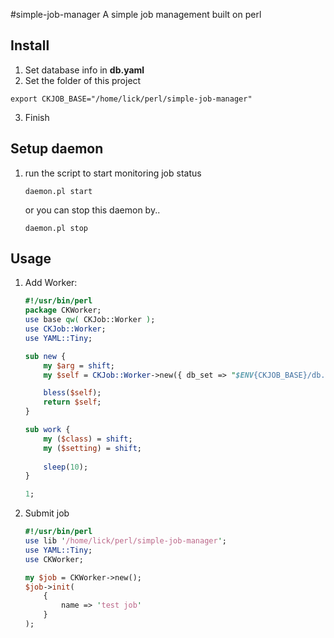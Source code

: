 #simple-job-manager
A simple job management built on perl

## Install
1. Set database info in **db.yaml**
2. Set the folder of this project
```
export CKJOB_BASE="/home/lick/perl/simple-job-manager"
```
3. Finish

## Setup daemon
1. run the script to start monitoring job status
	```
	daemon.pl start
	```
	or you can stop this daemon by..
	```
	daemon.pl stop
	```

## Usage
1. Add Worker:
	```perl
	#!/usr/bin/perl
	package CKWorker;
	use base qw( CKJob::Worker );
	use CKJob::Worker;
	use YAML::Tiny;
	
	sub new {
		my $arg = shift;
		my $self = CKJob::Worker->new({ db_set => "$ENV{CKJOB_BASE}/db.yaml" });
	
		bless($self);
		return $self;
	}
	
	sub work {
		my ($class) = shift;
		my ($setting) = shift;
		
		sleep(10);
	}
	
	1;
	```

2. Submit job
	```perl
	#!/usr/bin/perl
	use lib '/home/lick/perl/simple-job-manager';
	use YAML::Tiny;
	use CKWorker;
	
	my $job = CKWorker->new();
	$job->init(
		{
			name => 'test job'
		}
	);
	```
